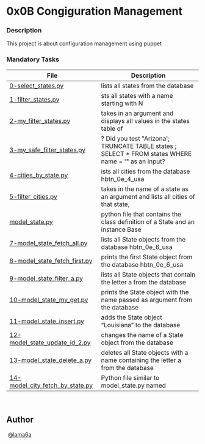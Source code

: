 # 0x0B Congiguration Management
### Description
This project is about configuration management using puppet 
### Mandatory Tasks
| File | Description|
|------|------------|
| [0-select_states.py](0-select_states.py) | lists all states from the database   |
| [1-filter_states.py](1-filter_states.py) | sts all states with a name starting with N  |
| [2-my_filter_states.py](2-my_filter_states.py) | takes in an argument and displays all values in the states table of   |
| [3-my_safe_filter_states.py](3-my_safe_filter_states.py) | ? Did you test "Arizona'; TRUNCATE TABLE states ; SELECT * FROM states WHERE name = '" as an input? |
| [4-cities_by_state.py](4-cities_by_state.py) | ists all cities from the database hbtn_0e_4_usa  |
| [5-filter_cities.py](5-filter_cities.py) | takes in the name of a state as an argument and lists all cities of that state,  |
| [model_state.py](model_state.py) | python file that contains the class definition of a State and an instance Base  |
| [7-model_state_fetch_all.py](7-model_state_fetch_all.py) | lists all State objects from the database hbtn_0e_6_usa |
| [8-model_state_fetch_first.py](8-model_state_fetch_first.py) |  prints the first State object from the database hbtn_0e_6_usa |
| [9-model_state_filter_a.py](9-model_state_filter_a.py) | lists all State objects that contain the letter a from the database  |
| [10-model_state_my_get.py](10-model_state_my_get.py) | prints the State object with the name passed as argument from the database |
| [11-model_state_insert.py](11-model_state_insert.py) | adds the State object “Louisiana” to the database   |
| [12-model_state_update_id_2.py](12-model_state_update_id_2.py) |  changes the name of a State object from the database  |
| [13-model_state_delete_a.py](13-model_state_delete_a.py) | deletes all State objects with a name containing the letter a from the database |
| [14-model_city_fetch_by_state.py](14-model_city_fetch_by_state.py) | Python file similar to model_state.py named   |
​

## Author
​
[@lama6a](@lama6a)

